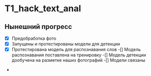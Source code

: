 # T1_hack_text_anal
## Нынешний прогресс
-[x] Предобработка фото
-[x] Запущены и протестированы модели для детекции
-[x] Протестирована модель для распознавания слов
-[] Модель распознавания поставлена на тренировку
-[] Модель детекции дообучена на разметке наших фотографий
-[] Модели связаны
-
